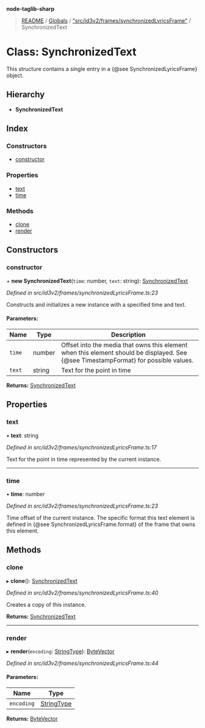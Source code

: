 **node-taglib-sharp**

> [README](../README.md) / [Globals](../globals.md) / ["src/id3v2/frames/synchronizedLyricsFrame"](../modules/_src_id3v2_frames_synchronizedlyricsframe_.md) / SynchronizedText

# Class: SynchronizedText

This structure contains a single entry in a {@see SynchronizedLyricsFrame} object.

## Hierarchy

* **SynchronizedText**

## Index

### Constructors

* [constructor](_src_id3v2_frames_synchronizedlyricsframe_.synchronizedtext.md#constructor)

### Properties

* [text](_src_id3v2_frames_synchronizedlyricsframe_.synchronizedtext.md#text)
* [time](_src_id3v2_frames_synchronizedlyricsframe_.synchronizedtext.md#time)

### Methods

* [clone](_src_id3v2_frames_synchronizedlyricsframe_.synchronizedtext.md#clone)
* [render](_src_id3v2_frames_synchronizedlyricsframe_.synchronizedtext.md#render)

## Constructors

### constructor

\+ **new SynchronizedText**(`time`: number, `text`: string): [SynchronizedText](_src_id3v2_frames_synchronizedlyricsframe_.synchronizedtext.md)

*Defined in src/id3v2/frames/synchronizedLyricsFrame.ts:23*

Constructs and initializes a new instance with a specified time and text.

#### Parameters:

Name | Type | Description |
------ | ------ | ------ |
`time` | number | Offset into the media that owns this element when this element should be     displayed. See {@see TimestampFormat} for possible values. |
`text` | string | Text for the point in time  |

**Returns:** [SynchronizedText](_src_id3v2_frames_synchronizedlyricsframe_.synchronizedtext.md)

## Properties

### text

•  **text**: string

*Defined in src/id3v2/frames/synchronizedLyricsFrame.ts:17*

Text for the point in time represented by the current instance.

___

### time

•  **time**: number

*Defined in src/id3v2/frames/synchronizedLyricsFrame.ts:23*

Time offset of the current instance. The specific format this text element is defined in
{@see SynchronizedLyricsFrame.format} of the frame that owns this element.

## Methods

### clone

▸ **clone**(): [SynchronizedText](_src_id3v2_frames_synchronizedlyricsframe_.synchronizedtext.md)

*Defined in src/id3v2/frames/synchronizedLyricsFrame.ts:40*

Creates a copy of this instance.

**Returns:** [SynchronizedText](_src_id3v2_frames_synchronizedlyricsframe_.synchronizedtext.md)

___

### render

▸ **render**(`encoding`: [StringType](../enums/_src_bytevector_.stringtype.md)): [ByteVector](_src_bytevector_.bytevector.md)

*Defined in src/id3v2/frames/synchronizedLyricsFrame.ts:44*

#### Parameters:

Name | Type |
------ | ------ |
`encoding` | [StringType](../enums/_src_bytevector_.stringtype.md) |

**Returns:** [ByteVector](_src_bytevector_.bytevector.md)
